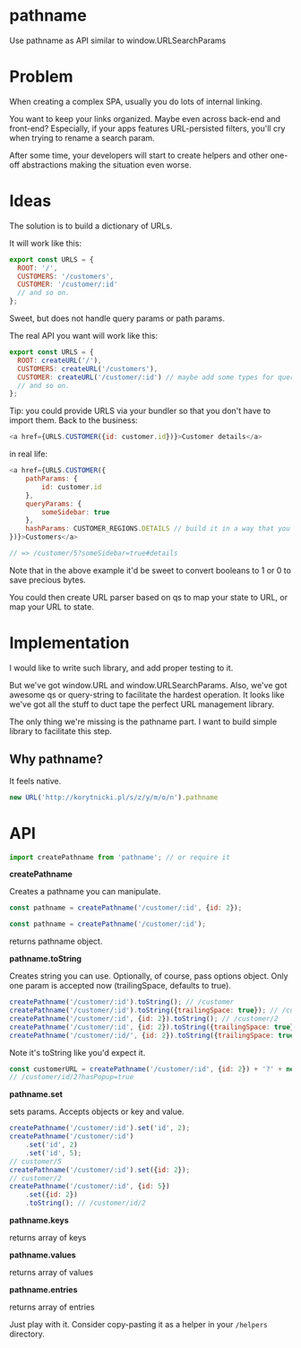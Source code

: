 # pathname
Use pathname as API similar to window.URLSearchParams

# Problem

When creating a complex SPA, usually you do lots of internal linking. 

You want to keep your links organized. Maybe even across back-end and front-end? Especially, if your apps features URL-persisted filters, you'll cry when trying to rename a search param.

After some time, your developers will start to create helpers and other one-off abstractions making the situation even worse.

# Ideas

The solution is to build a dictionary of URLs.

It will work like this:

```javascript
export const URLS = {
  ROOT: '/',
  CUSTOMERS: '/customers',
  CUSTOMER: '/customer/:id'
  // and so on.  
};
```

Sweet, but does not handle query params or path params.

The real API you want will work like this:

```javascript
export const URLS = {
  ROOT: createURL('/'),
  CUSTOMERS: createURL('/customers'),
  CUSTOMER: createURL('/customer/:id') // maybe add some types for query params
  // and so on.  
};
```

Tip: you could provide URLS via your bundler so that you don't have to import them. Back to the business:

```javascript
<a href={URLS.CUSTOMER({id: customer.id})}>Customer details</a>
```

in real life:

```javascript
<a href={URLS.CUSTOMER({
    pathParams: {
        id: customer.id
    },
    queryParams: {
        someSidebar: true
    },
    hashParams: CUSTOMER_REGIONS.DETAILS // build it in a way that you can pass string too! Unless URL gets long, you'd store params in queryParams
})}>Customers</a>

// => /customer/5?someSidebar=true#details
```

Note that in the above example it'd be sweet to convert booleans to 1 or 0 to save precious bytes.

You could then create URL parser based on qs to map your state to URL, or map your URL to state.

# Implementation

I would like to write such library, and add proper testing to it.

But we've got window.URL and window.URLSearchParams. Also, we've got awesome qs or query-string to facilitate the hardest operation. 
It looks like we've got all the stuff to duct tape the perfect URL management library.

The only thing we're missing is the pathname part. I want to build simple library to facilitate this step.

## Why pathname?

It feels native.

```javascript
new URL('http://korytnicki.pl/s/z/y/m/o/n').pathname
```

# API

```javascript
import createPathname from 'pathname'; // or require it 
```

**createPathname**

Creates a pathname you can manipulate.
```javascript
const pathname = createPathname('/customer/:id', {id: 2});
```

```javascript
const pathname = createPathname('/customer/:id');
```

returns pathname object.

**pathname.toString**

Creates string you can use. Optionally, of course, pass options object. Only one param is accepted now (trailingSpace, defaults to true).


```javascript
createPathname('/customer/:id').toString(); // /customer
createPathname('/customer/:id').toString({trailingSpace: true}); // /customer/
createPathname('/customer/:id', {id: 2}).toString(); // /customer/2
createPathname('/customer/:id', {id: 2}).toString({trailingSpace: true}); // /customer/2/
createPathname('/customer/:id/', {id: 2}).toString({trailingSpace: true}); // /customer/2//
```

Note it's toString like you'd expect it. 

```javascript
const customerURL = createPathname('/customer/:id', {id: 2}) + '?' + new URLSearchParams({hasPopup: true});
// /customer/id/2?hasPopup=true
```

**pathname.set**

sets params. Accepts objects or key and value.

```javascript
createPathname('/customer/:id').set('id', 2);
createPathname('/customer/:id')
    .set('id', 2)
    .set('id', 5);
// customer/5
createPathname('/customer/:id').set({id: 2});
// customer/2
createPathname('/customer/:id', {id: 5})
    .set({id: 2})
    .toString(); // /customer/id/2
```

**pathname.keys**

returns array of keys

**pathname.values**

returns array of values

**pathname.entries**

returns array of entries

Just play with it.
Consider copy-pasting it as a helper in your `/helpers` directory.